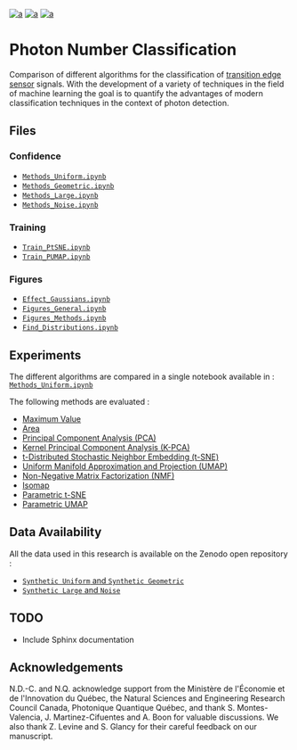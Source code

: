 [![a](https://img.shields.io/static/v1?label=arXiv&message=2411.05737&color=active&style=flat-square)](https://arxiv.org/abs/2411.05737)
[![a](https://img.shields.io/static/v1?label=Zenodo&message=10.5281/zenodo.14101974&color=active&style=flat-square)](https://doi.org/10.5281/zenodo.14101974)
[![a](https://img.shields.io/static/v1?label=Zenodo&message=10.5281/zenodo.14042152&color=active&style=flat-square)](https://doi.org/10.5281/zenodo.14042152)

# Photon Number Classification

Comparison of different algorithms for the classification of [transition edge sensor](https://en.wikipedia.org/wiki/Transition-edge_sensor) signals.
With the development of a variety of techniques in the field of machine learning the goal is to quantify the advantages of modern classification techniques in the context of photon detection. 

## Files

### Confidence

- [`Methods_Uniform.ipynb`](Methods_Uniform.ipynb)
- [`Methods_Geometric.ipynb`](Methods_Geometric.ipynb)
- [`Methods_Large.ipynb`](Methods_Large.ipynb)
- [`Methods_Noise.ipynb`](Methods_Noise.ipynb)

### Training

- [`Train_PtSNE.ipynb`](Train_PtSNE.ipynb)
- [`Train_PUMAP.ipynb`](Train_PUMAP.ipynb)

### Figures

- [`Effect_Gaussians.ipynb`](Effect_Gaussians.ipynb)
- [`Figures_General.ipynb`](Figures_General.ipynb)
- [`Figures_Methods.ipynb`](Figures_Methods.ipynb)
- [`Find_Distributions.ipynb`](Find_Distributions.ipynb)


## Experiments

The different algorithms are compared in a single notebook available in : [`Methods_Uniform.ipynb`](Methods_Uniform.ipynb)

The following methods are evaluated :

- [Maximum Value](Figures_Methods.ipynb)
- [Area](Figures_Methods.ipynb)
- [Principal Component Analysis (PCA)](https://en.wikipedia.org/wiki/Principal_component_analysis)
- [Kernel Principal Component Analysis (K-PCA)](https://en.wikipedia.org/wiki/Kernel_principal_component_analysis)
- [t-Distributed Stochastic Neighbor Embedding (t-SNE)](https://en.wikipedia.org/wiki/T-distributed_stochastic_neighbor_embedding)
- [Uniform Manifold Approximation and Projection (UMAP)](https://umap-learn.readthedocs.io/en/latest/)
- [Non-Negative Matrix Factorization (NMF)](https://en.wikipedia.org/wiki/Non-negative_matrix_factorization)
- [Isomap](https://en.wikipedia.org/wiki/Isomap)
- [Parametric t-SNE](https://proceedings.mlr.press/v5/maaten09a.html)
- [Parametric UMAP](https://umap-learn.readthedocs.io/en/latest/)


## Data Availability

All the data used in this research is available on the Zenodo open repository :

- [`Synthetic Uniform` and `Synthetic Geometric`](https://doi.org/10.5281/zenodo.14101974)
- [`Synthetic Large` and `Noise`](https://doi.org/10.5281/zenodo.14042152)

## TODO

- Include Sphinx documentation

## Acknowledgements

N.D.-C. and N.Q. acknowledge support from the Ministère de l'Économie et de l'Innovation du Québec, the Natural Sciences and Engineering Research Council Canada, Photonique Quantique Québec, and thank S. Montes-Valencia, J. Martinez-Cifuentes and A. Boon for valuable discussions. We also thank Z. Levine and S. Glancy for their careful feedback on our manuscript.






